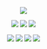 <p align="center">
<img src=https://files.catbox.moe/3196mk.gif >
<p align="center">
<img src=https://pixelsafari.neocities.org/blinkies/youhavemyheart.gif > <img src=https://gifcity.carrd.co/assets/images/gallery22/d6b82bc4.gif?v=7421cb56 > <img src=https://i.imgur.com/QWqzlpP.gif >
<p align="center">
<img src=https://i.imgur.com/FJBaOck.png> <img src=https://i.imgur.com/BUvHB2b.gif > <img src=https://i.imgur.com/yjRzDUN.png > <img src=https://i.imgur.com/wXUQaY0.gif >
